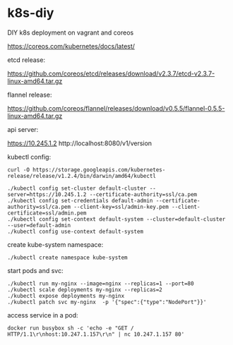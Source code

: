 # k8s-diy
DIY k8s deployment on vagrant and coreos


https://coreos.com/kubernetes/docs/latest/

etcd release:

https://github.com/coreos/etcd/releases/download/v2.3.7/etcd-v2.3.7-linux-amd64.tar.gz 

flannel release:

https://github.com/coreos/flannel/releases/download/v0.5.5/flannel-0.5.5-linux-amd64.tar.gz

api server:

https://10.245.1.2
http://localhost:8080/v1/version

kubectl config:

    curl -O https://storage.googleapis.com/kubernetes-release/release/v1.2.4/bin/darwin/amd64/kubectl

    ./kubectl config set-cluster default-cluster --server=https://10.245.1.2 --certificate-authority=ssl/ca.pem
    ./kubectl config set-credentials default-admin --certificate-authority=ssl/ca.pem --client-key=ssl/admin-key.pem --client-certificate=ssl/admin.pem
    ./kubectl config set-context default-system --cluster=default-cluster --user=default-admin
    ./kubectl config use-context default-system

create kube-system namespace:

    ./kubectl create namespace kube-system

start pods and svc:

    ./kubectl run my-nginx --image=nginx --replicas=1 --port=80
    ./kubectl scale deployments my-nginx --replicas=2
    ./kubectl expose deployments my-nginx
    ./kubectl patch svc my-nginx  -p '{"spec":{"type":"NodePort"}}'

access service in a pod:

    docker run busybox sh -c 'echo -e "GET / HTTP/1.1\r\nhost:10.247.1.157\r\n" | nc 10.247.1.157 80'
